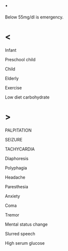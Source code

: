 # .

Below 55mg/dl is emergency.

# <

Infant

Preschool child

Child

Elderly

Exercise

Low diet carbohydrate

# >

PALPITATION

SEIZURE

TACHYCARDIA

Diaphoresis

Polyphagia

Headache

Paresthesia

Anxiety

Coma

Tremor

Mental status change

Slurred speech

High serum glucose
